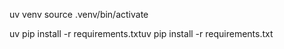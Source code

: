 uv venv
source .venv/bin/activate

uv pip install -r requirements.txtuv pip install -r requirements.txt